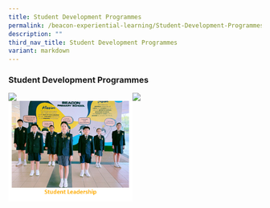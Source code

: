 ```yaml
---
title: Student Development Programmes
permalink: /beacon-experiential-learning/Student-Development-Programmes/sdp/
description: ""
third_nav_title: Student Development Programmes
variant: markdown
---
```

### Student Development Programmes

<p><a href="/beacon-experiential-learning/student-development-programmes/cc/">
<img src="/images/BEL/bel-sd01a.jpg" style="width:49%" align="left"></a></p>

<p><a href="/cca/cca/">
<img src="/images/BEL/bel-sd002.jpg" style="width:49%" align="left"></a></p>

<p><a href="/beacon-experiential-learning/Student-Development-Programmes/sl/">
<img src="/images/BEL/BEL_SD03d2.jpg" style="width:49%"></a></p>